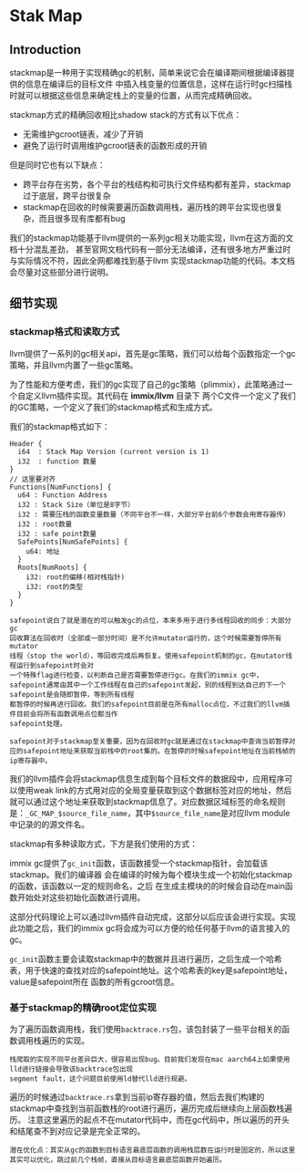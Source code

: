 # Stak Map

<!-- toc -->

## Introduction

stackmap是一种用于实现精确gc的机制，简单来说它会在编译期间根据编译器提供的信息在编译后的目标文件
中插入栈变量的位置信息，这样在运行时gc扫描栈时就可以根据这些信息来确定栈上的变量的位置，从而完成精确回收。

stackmap方式的精确回收相比shadow stack的方式有以下优点：

- 无需维护gcroot链表，减少了开销
- 避免了运行时调用维护gcroot链表的函数形成的开销

但是同时它也有以下缺点：

- 跨平台存在劣势，各个平台的栈结构和可执行文件结构都有差异，stackmap过于底层，跨平台很复杂
- stackmap在回收的时候需要遍历函数调用栈，遍历栈的跨平台实现也很复杂，而且很多现有库都有bug

我们的stackmap功能基于llvm提供的一系列gc相关功能实现，llvm在这方面的文档十分混乱差劲，
甚至官网文档代码有一部分无法编译，还有很多地方严重过时与实际情况不符，因此全网都难找到基于llvm
实现stackmap功能的代码。本文档会尽量对这些部分进行说明。


## 细节实现

### stackmap格式和读取方式

llvm提供了一系列的gc相关api，首先是gc策略，我们可以给每个函数指定一个gc策略，并且llvm内置了一些gc策略。

为了性能和方便考虑，我们的gc实现了自己的gc策略（plimmix），此策略通过一个自定义llvm插件实现。其代码在 __immix/llvm__ 目录下
两个C文件一个定义了我们的GC策略，一个定义了我们的stackmap格式和生成方式。

我们的stackmap格式如下：
```
Header {
  i64  : Stack Map Version (current version is 1)
  i32  : function 数量
}
// 这里要对齐
Functions[NumFunctions] {
  u64 : Function Address
  i32 : Stack Size（单位是8字节）
  i32 : 需要压栈的函数变量数量（不同平台不一样，大部分平台前6个参数会用寄存器传）
  i32 : root数量
  i32 : safe point数量
  SafePoints[NumSafePoints] {
    u64: 地址
  }
  Roots[NumRoots] {
    i32: root的偏移(相对栈指针)
    i32: root的类型
  }
}
```

```admonish tip title="gc safepoint介绍"
safepoint说白了就是潜在的可以触发gc的点位，本来多用于进行多线程回收的同步：大部分gc
回收算法在回收时（全部或一部分时间）是不允许mutator运行的，这个时候需要暂停所有mutator
线程（stop the world），等回收完成后再恢复。使用safepoint机制的gc，在mutator线程运行到safepoint时会对
一个特殊flag进行检查，以判断自己是否需要暂停进行gc。在我们的immix gc中，
safepoint通常由其中一个工作线程在自己的safepoint发起，别的线程到达自己的下一个safepoint是会随即暂停，等到所有线程
都暂停的时候再进行回收。我们的safepoint目前是在所有malloc点位，不过我们的llvm插件目前会将所有函数调用点位都当作
safepoint处理。

safepoint对于stackmap至关重要，因为在回收时gc就是通过在stackmap中查询当前暂停对应的safepoint地址来获取当前栈中的root集的。在暂停的时候safepoint地址在当前栈帧的ip寄存器中。
```

我们的llvm插件会将stackmap信息生成到每个目标文件的数据段中，应用程序可以使用weak link的方式用对应的全局变量获取到这个数据标签对应的地址，然后就可以通过这个地址来获取到stackmap信息了。对应数据区域标签的命名规则是：`_GC_MAP_$source_file_name`，其中`$source_file_name`是对应llvm module中记录的的源文件名。

stackmap有多种读取方式，下方是我们使用的方式：

immix gc提供了`gc_init`函数，该函数接受一个stackmap指针，会加载该stackmap。我们的编译器
会在编译的时候为每个模块生成一个初始化stackmap的函数，该函数以一定的规则命名，之后
在生成主模块的的时候会自动在main函数开始处对这些初始化函数进行调用。

这部分代码理论上可以通过llvm插件自动完成，这部分以后应该会进行实现。实现此功能之后，我们的immix gc将会成为可以方便的给任何基于llvm的语言接入的gc。

`gc_init`函数主要会读取stackmap中的数据并且进行遍历，之后生成一个哈希表，用于快速的查找对应的safepoint地址。这个哈希表的key是safepoint地址，value是safepoint所在
函数的所有gcroot信息。

### 基于stackmap的精确root定位实现

为了遍历函数调用栈，我们使用`backtrace.rs`包，该包封装了一些平台相关的函数调用栈遍历的实现。
```admonish warning 
栈爬取的实现不同平台差异巨大，很容易出现bug。目前我们发现在mac aarch64上如果使用lld进行链接会导致该backtrace包出现
segment fault，这个问题目前使用ld替代lld进行规避。
```

遍历的时候通过`backtrace.rs`拿到当前ip寄存器的值，然后去我们构建的stackmap中查找到当前函数栈的root进行遍历，遍历完成后继续向上层函数栈遍历。
注意这里遍历的起点不在mutator代码中，而在gc代码中，所以遍历的开头和结尾查不到对应记录是完全正常的。

```admonish 
潜在优化点：其实从gc的函数到目标语言最底层函数的调用栈层数在运行时是固定的，所以这里其实可以优化，跳过前几个栈帧，直接从目标语言最底层函数开始遍历。
```
